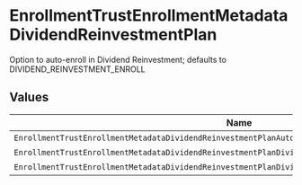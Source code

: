 # EnrollmentTrustEnrollmentMetadataDividendReinvestmentPlan

Option to auto-enroll in Dividend Reinvestment; defaults to DIVIDEND_REINVESTMENT_ENROLL


## Values

| Name                                                                                                 | Value                                                                                                |
| ---------------------------------------------------------------------------------------------------- | ---------------------------------------------------------------------------------------------------- |
| `EnrollmentTrustEnrollmentMetadataDividendReinvestmentPlanAutoEnrollDividendReinvestmentUnspecified` | AUTO_ENROLL_DIVIDEND_REINVESTMENT_UNSPECIFIED                                                        |
| `EnrollmentTrustEnrollmentMetadataDividendReinvestmentPlanDividendReinvestmentEnroll`                | DIVIDEND_REINVESTMENT_ENROLL                                                                         |
| `EnrollmentTrustEnrollmentMetadataDividendReinvestmentPlanDividendReinvestmentDecline`               | DIVIDEND_REINVESTMENT_DECLINE                                                                        |